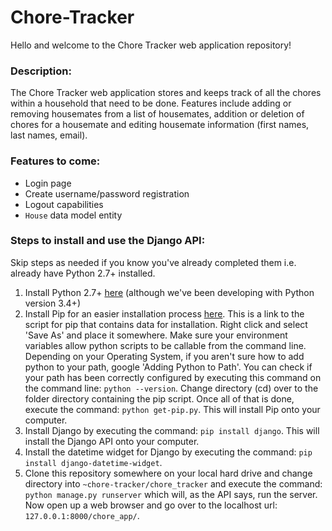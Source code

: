 # Chore-Tracker
Hello and welcome to the Chore Tracker web application repository!
### Description:
The Chore Tracker web application stores and keeps track of all the chores within a household
that need to be done. Features include adding or removing housemates from a list of housemates,
addition or deletion of chores for a housemate and editing housemate information (first names, last names, email).
### Features to come:
* Login page
* Create username/password registration
* Logout capabilities
* `House` data model entity

### Steps to install and use the Django API:
Skip steps as needed if you know you've already completed them i.e. already have Python 2.7+ installed.

1. Install Python 2.7+ <a href='https://www.python.org/downloads/'>here</a> (although we've been developing with Python 			version 3.4+) 
2. Install Pip for an easier installation process <a href='https://bootstrap.pypa.io/get-pip.py'>here</a>. This is a link to the script for pip that contains data for installation. Right click and select 'Save As' and place it somewhere. Make sure your environment variables allow python scripts to be callable from the command line. Depending on your Operating System, if you aren't sure how to add python to your path, google 'Adding Python to Path'. You can check if your path has been correctly configured by executing this command on the command line: `python --version`. Change directory (cd) over to the folder directory containing the pip script. Once all of that is done, execute the command: `python get-pip.py`. This will install Pip onto your computer.
3. Install Django by executing the command: `pip install django`. This will install the Django API onto your computer.
4. Install the datetime widget for Django by executing the command: `pip install django-datetime-widget`.
5. Clone this repository somewhere on your local hard drive and change directory into `~chore-tracker/chore_tracker` and execute the command: `python manage.py runserver` which will, as the API says, run the server. Now open up a web browser and go over to the localhost url: `127.0.0.1:8000/chore_app/`.

